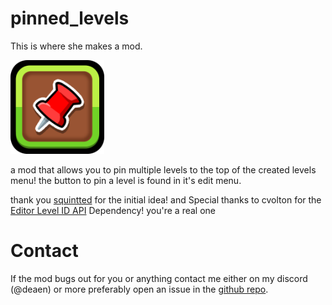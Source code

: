# pinned_levels
This is where she makes a mod.

<img src="logo.png" width="150" alt="the mod's logo" />

a mod that allows you to pin multiple levels to the top of the created levels menu! 
the button to pin a level is found in it's edit menu.

thank you [squintted](https://x.com/squintted) for the initial idea!
and Special thanks to cvolton for the [Editor Level ID API](https://github.com/Cvolton/level-id-api-geode) Dependency! you're a real one

# Contact
If the mod bugs out for you or anything contact me either on my discord (@deaen) or more preferably open an issue in the [github repo](https://github.com/deaen/level-pins).

